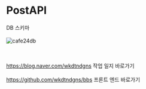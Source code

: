 # PostAPI

DB 스키마
<br/><br/>
![cafe24db](https://user-images.githubusercontent.com/24237454/48540012-372e8b80-e8fc-11e8-9564-a11f26f21110.PNG)

<br/><br/>
<https://blog.naver.com/wkdtndgns>   작업 일지 바로가기 <br/><br/>
<https://github.com/wkdtndgns/bbs> 프론트 엔드 바로가기 
